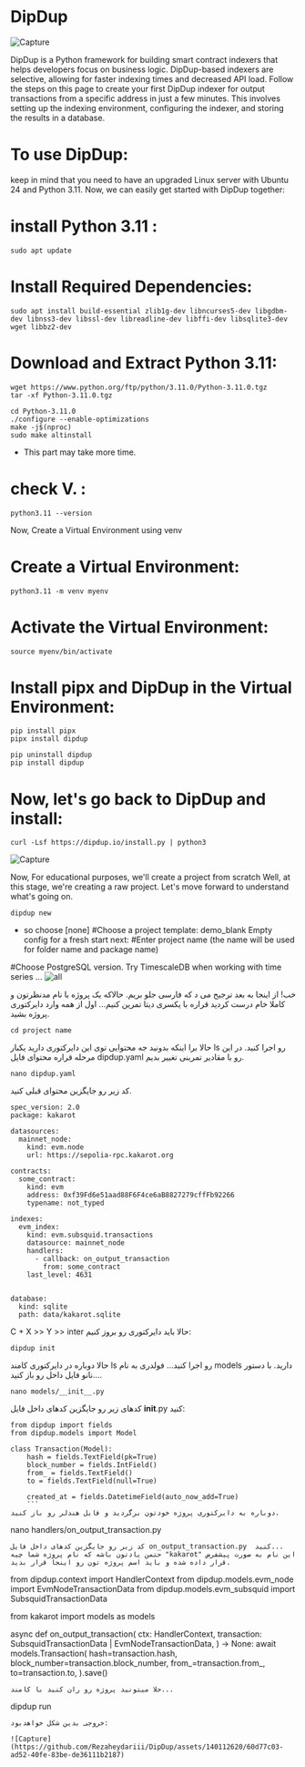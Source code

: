 # DipDup
![Capture](https://github.com/Rezaheydariii/DipDup/assets/140112620/d270fab3-f8b0-4d31-b2f1-88f2a356fdc1)


DipDup is a Python framework for building smart contract indexers that helps developers focus on business logic. DipDup-based indexers are selective, allowing for faster indexing times and decreased API load. Follow the steps on this page to create your first DipDup indexer for output transactions from a specific address in just a few minutes. This involves setting up the indexing environment, configuring the indexer, and storing the results in a database.
# To use DipDup:
keep in mind that you need to have an upgraded Linux server with Ubuntu 24 and Python 3.11.
Now, we can easily get started with DipDup together:
#  install Python 3.11 :
```
sudo apt update
```
# Install Required Dependencies:
```
sudo apt install build-essential zlib1g-dev libncurses5-dev libgdbm-dev libnss3-dev libssl-dev libreadline-dev libffi-dev libsqlite3-dev wget libbz2-dev
```
# Download and Extract Python 3.11:
```
wget https://www.python.org/ftp/python/3.11.0/Python-3.11.0.tgz
tar -xf Python-3.11.0.tgz
```
```
cd Python-3.11.0
./configure --enable-optimizations
make -j$(nproc)
sudo make altinstall
```
* This part may take more time.

# check V. :
```
python3.11 --version
```
Now,  Create a Virtual Environment using venv
# Create a Virtual Environment:
```
python3.11 -m venv myenv
```
#  Activate the Virtual Environment:
```
source myenv/bin/activate
```
#  Install pipx and DipDup in the Virtual Environment:
```
pip install pipx
pipx install dipdup
```
```
pip uninstall dipdup
pip install dipdup
```
# Now, let's go back to DipDup and install:
```
curl -Lsf https://dipdup.io/install.py | python3
```
![Capture](https://github.com/Rezaheydariii/DipDup/assets/140112620/25355306-3c8e-4b6e-91fe-a92fb6553704)

Now, For educational purposes, we'll create a project from scratch
Well, at this stage, we're creating a raw project. Let's move forward to understand what's going on.
```
dipdup new
```
* so choose [none]
#Choose a project template:
demo_blank  Empty config for a fresh start
next:
#Enter project name (the name will be used for folder name and package name)

#Choose PostgreSQL version. Try TimescaleDB when working with time series ...
![all](https://github.com/Rezaheydariii/DipDup/assets/140112620/3f84c2c8-90ff-4d65-84cf-42c6570c5d2a)

خب! از اینجا به بعد ترجیح می د که فارسی جلو بریم. حالاکه یک پروژه با نام مدنظرتون و کاملا خام درست کردید قراره با یکسری 
دیتا تمرین کنیم...
اول از همه وارد دایرکتوری پروژه بشید.
```
cd project name
```
حالا برا اینکه بدونید جه محتوایی توی این دایرکتوری دارید یکبار ls رو اجرا کنید.
در این مرحله قراره محتوای فایل dipdup.yaml رو با مقادیر تمرینی تغییر بدیم.
```
nano dipdup.yaml
```
کد زیر رو جایگزین محتوای قبلی کنید.
```
spec_version: 2.0
package: kakarot

datasources:
  mainnet_node:
    kind: evm.node
    url: https://sepolia-rpc.kakarot.org

contracts:
  some_contract:
    kind: evm
    address: 0xf39Fd6e51aad88F6F4ce6aB8827279cffFb92266
    typename: not_typed

indexes:
  evm_index:
    kind: evm.subsquid.transactions
    datasource: mainnet_node
    handlers:
      - callback: on_output_transaction
        from: some_contract
    last_level: 4631


database:
  kind: sqlite
  path: data/kakarot.sqlite
```
C + X >> Y >> inter
حالا باید دایرکتوری رو بروز کنیم:
```
dipdup init
```
حالا دوباره در دایرکتوری کامند ls رو اجرا کنید... فولدری به نام models دارید. با دستور نانو فایل داخل رو باز کنید.... 
```
nano models/__init__.py
```
کدهای زیر رو جایگزین کدهای داخل فایل __init__.py کنید:
```
from dipdup import fields
from dipdup.models import Model

class Transaction(Model):
    hash = fields.TextField(pk=True)
    block_number = fields.IntField()
    from_ = fields.TextField()
    to = fields.TextField(null=True)

    created_at = fields.DatetimeField(auto_now_add=True)
    ```
دوباره به دایرکتوری پروژه خودتون برگردید و فایل هندلر رو باز کنید.
```
nano handlers/on_output_transaction.py
```
کد زیر رو جایگزین کدهای داخل فایل on_output_transaction.py  کنید...
حتمن یادتون باشه که نام پروژه شما چیه "kakarot" این نام به صورت پیشفرض قرار داده شده و باید اسم پروژه تون رو اینجا قرار بدید.
```
from dipdup.context import HandlerContext
from dipdup.models.evm_node import EvmNodeTransactionData
from dipdup.models.evm_subsquid import SubsquidTransactionData

from kakarot import models as models

async def on_output_transaction(
    ctx: HandlerContext,
    transaction: SubsquidTransactionData | EvmNodeTransactionData,
) -> None:
    await models.Transaction(
        hash=transaction.hash,
        block_number=transaction.block_number,
        from_=transaction.from_,
        to=transaction.to,
    ).save()
```
حلا میتونید پروژه رو ران کنید با کامند...
```
dipdup run
```
خروجی بدین شکل خواهدبود:

![Capture](https://github.com/Rezaheydariii/DipDup/assets/140112620/60d77c03-ad52-40fe-83be-de36111b2187)










